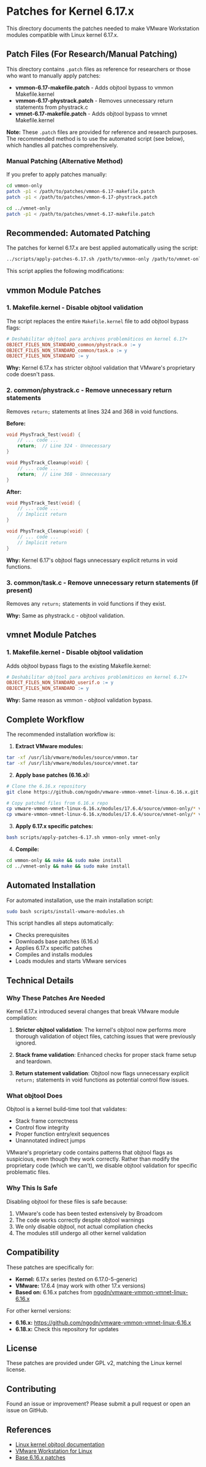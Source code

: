 # Patches for Kernel 6.17.x

This directory documents the patches needed to make VMware Workstation modules compatible with Linux kernel 6.17.x.

## Patch Files (For Research/Manual Patching)

This directory contains `.patch` files as reference for researchers or those who want to manually apply patches:

- **vmmon-6.17-makefile.patch** - Adds objtool bypass to vmmon Makefile.kernel
- **vmmon-6.17-phystrack.patch** - Removes unnecessary return statements from phystrack.c
- **vmnet-6.17-makefile.patch** - Adds objtool bypass to vmnet Makefile.kernel

**Note:** These `.patch` files are provided for reference and research purposes. The recommended method is to use the automated script (see below), which handles all patches comprehensively.

### Manual Patching (Alternative Method)

If you prefer to apply patches manually:

```bash
cd vmmon-only
patch -p1 < /path/to/patches/vmmon-6.17-makefile.patch
patch -p1 < /path/to/patches/vmmon-6.17-phystrack.patch

cd ../vmnet-only
patch -p1 < /path/to/patches/vmnet-6.17-makefile.patch
```

## Recommended: Automated Patching

The patches for kernel 6.17.x are best applied automatically using the script:
```bash
../scripts/apply-patches-6.17.sh /path/to/vmmon-only /path/to/vmnet-only
```

This script applies the following modifications:

## vmmon Module Patches

### 1. Makefile.kernel - Disable objtool validation

The script replaces the entire `Makefile.kernel` file to add objtool bypass flags:

```makefile
# Deshabilitar objtool para archivos problemáticos en kernel 6.17+
OBJECT_FILES_NON_STANDARD_common/phystrack.o := y
OBJECT_FILES_NON_STANDARD_common/task.o := y
OBJECT_FILES_NON_STANDARD := y
```

**Why:** Kernel 6.17.x has stricter objtool validation that VMware's proprietary code doesn't pass.

### 2. common/phystrack.c - Remove unnecessary return statements

Removes `return;` statements at lines 324 and 368 in void functions.

**Before:**
```c
void PhysTrack_Test(void) {
    // ... code ...
    return;  // Line 324 - Unnecessary
}

void PhysTrack_Cleanup(void) {
    // ... code ...
    return;  // Line 368 - Unnecessary
}
```

**After:**
```c
void PhysTrack_Test(void) {
    // ... code ...
    // Implicit return
}

void PhysTrack_Cleanup(void) {
    // ... code ...
    // Implicit return
}
```

**Why:** Kernel 6.17's objtool flags unnecessary explicit returns in void functions.

### 3. common/task.c - Remove unnecessary return statements (if present)

Removes any `return;` statements in void functions if they exist.

**Why:** Same as phystrack.c - objtool validation.

## vmnet Module Patches

### 1. Makefile.kernel - Disable objtool validation

Adds objtool bypass flags to the existing Makefile.kernel:

```makefile
# Deshabilitar objtool para archivos problemáticos en kernel 6.17+
OBJECT_FILES_NON_STANDARD_userif.o := y
OBJECT_FILES_NON_STANDARD := y
```

**Why:** Same reason as vmmon - objtool validation bypass.

## Complete Workflow

The recommended installation workflow is:

1. **Extract VMware modules:**
```bash
tar -xf /usr/lib/vmware/modules/source/vmmon.tar
tar -xf /usr/lib/vmware/modules/source/vmnet.tar
```

2. **Apply base patches (6.16.x):**
```bash
# Clone the 6.16.x repository
git clone https://github.com/ngodn/vmware-vmmon-vmnet-linux-6.16.x.git

# Copy patched files from 6.16.x repo
cp vmware-vmmon-vmnet-linux-6.16.x/modules/17.6.4/source/vmmon-only/* vmmon-only/
cp vmware-vmmon-vmnet-linux-6.16.x/modules/17.6.4/source/vmnet-only/* vmnet-only/
```

3. **Apply 6.17.x specific patches:**
```bash
bash scripts/apply-patches-6.17.sh vmmon-only vmnet-only
```

4. **Compile:**
```bash
cd vmmon-only && make && sudo make install
cd ../vmnet-only && make && sudo make install
```

## Automated Installation

For automated installation, use the main installation script:
```bash
sudo bash scripts/install-vmware-modules.sh
```

This script handles all steps automatically:
- Checks prerequisites
- Downloads base patches (6.16.x)
- Applies 6.17.x specific patches
- Compiles and installs modules
- Loads modules and starts VMware services

## Technical Details

### Why These Patches Are Needed

Kernel 6.17.x introduced several changes that break VMware module compilation:

1. **Stricter objtool validation**: The kernel's objtool now performs more thorough validation of object files, catching issues that were previously ignored.

2. **Stack frame validation**: Enhanced checks for proper stack frame setup and teardown.

3. **Return statement validation**: Objtool now flags unnecessary explicit `return;` statements in void functions as potential control flow issues.

### What objtool Does

Objtool is a kernel build-time tool that validates:
- Stack frame correctness
- Control flow integrity
- Proper function entry/exit sequences
- Unannotated indirect jumps

VMware's proprietary code contains patterns that objtool flags as suspicious, even though they work correctly. Rather than modify the proprietary code (which we can't), we disable objtool validation for specific problematic files.

### Why This Is Safe

Disabling objtool for these files is safe because:
1. VMware's code has been tested extensively by Broadcom
2. The code works correctly despite objtool warnings
3. We only disable objtool, not actual compilation checks
4. The modules still undergo all other kernel validation

## Compatibility

These patches are specifically for:
- **Kernel:** 6.17.x series (tested on 6.17.0-5-generic)
- **VMware:** 17.6.4 (may work with other 17.x versions)
- **Based on:** 6.16.x patches from [ngodn/vmware-vmmon-vmnet-linux-6.16.x](https://github.com/ngodn/vmware-vmmon-vmnet-linux-6.16.x)

For other kernel versions:
- **6.16.x:** https://github.com/ngodn/vmware-vmmon-vmnet-linux-6.16.x
- **6.18.x:** Check this repository for updates

## License

These patches are provided under GPL v2, matching the Linux kernel license.

## Contributing

Found an issue or improvement? Please submit a pull request or open an issue on GitHub.

## References

- [Linux kernel objtool documentation](https://www.kernel.org/doc/html/latest/dev-tools/objtool.html)
- [VMware Workstation for Linux](https://www.vmware.com/products/workstation-for-linux.html)
- [Base 6.16.x patches](https://github.com/ngodn/vmware-vmmon-vmnet-linux-6.16.x)